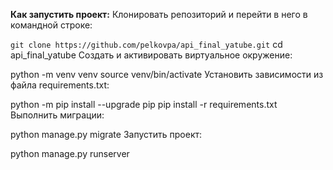 **Как запустить проект:**
Клонировать репозиторий и перейти в него в командной строке:

`git clone https://github.com/pelkovpa/api_final_yatube.git`
cd api_final_yatube
Cоздать и активировать виртуальное окружение:

python -m venv venv
source venv/bin/activate
Установить зависимости из файла requirements.txt:

python -m pip install --upgrade pip
pip install -r requirements.txt
Выполнить миграции:

python manage.py migrate
Запустить проект:

python manage.py runserver
